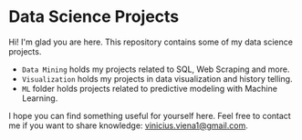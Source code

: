 # Data Science Projects

Hi! I'm glad you are here. This repository contains some of my data science projects.

* ``Data Mining`` holds my projects related to SQL, Web Scraping and more.
* ``Visualization`` holds my projects in data visualization and history telling.
* ``ML`` folder holds projects related to predictive modeling with Machine Learning.


I hope you can find something useful for yourself here.
Feel free to contact me if you want to share knowledge: vinicius.viena1@gmail.com.
